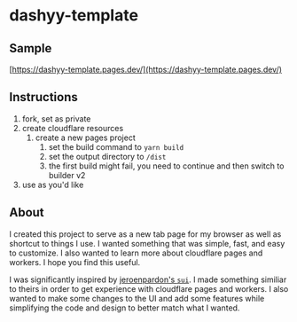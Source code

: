 # dashyy-template

## Sample

[https://dashyy-template.pages.dev/](https://dashyy-template.pages.dev/)

## Instructions

1. fork, set as private
2. create cloudflare resources
    1. create a new pages project
        1. set the build command to `yarn build`
        2. set the output directory to `/dist`
        3. the first build might fail, you need to continue and then switch to builder v2
3. use as you'd like

## About

I created this project to serve as a new tab page for my browser as well as shortcut to things I use. I wanted something that was simple, fast, and easy to customize. I also wanted to learn more about cloudflare pages and workers. I hope you find this useful.

I was significantly inspired by [jeroenpardon's `sui`](https://github.com/jeroenpardon/sui). I made something similiar to theirs in order to get experience with cloudflare pages and workers. I also wanted to make some changes to the UI and add some features while simplifying the code and design to better match what I wanted.
